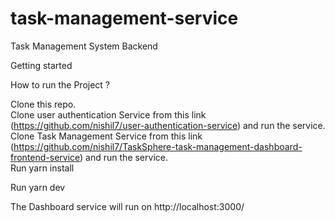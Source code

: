 # task-management-service

Task Management System Backend <br>


Getting started <br>

How to run the Project ? <br>

Clone this repo. <br>
Clone user authentication Service from this link (https://github.com/nishil7/user-authentication-service) and run the service. <br>
Clone Task Management Service from this link (https://github.com/nishil7/TaskSphere-task-management-dashboard-frontend-service) and run the service. <br>
Run yarn install <br>

Run yarn dev <br>

The Dashboard service will run on http://localhost:3000/
